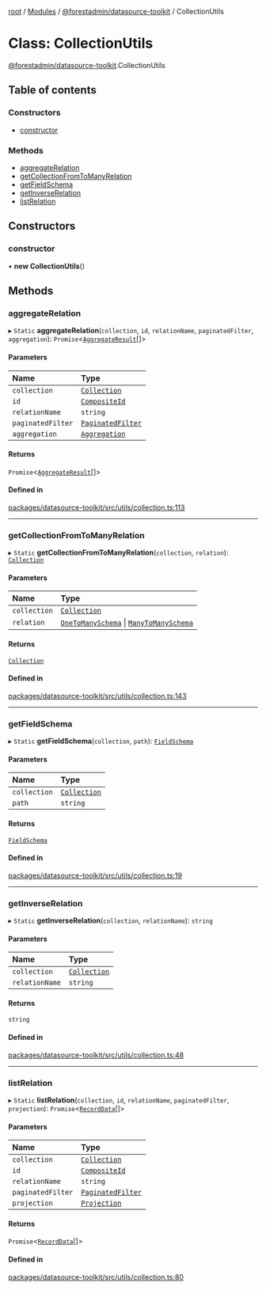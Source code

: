 [root](../README.md) / [Modules](../modules.md) / [@forestadmin/datasource-toolkit](../modules/forestadmin_datasource_toolkit.md) / CollectionUtils

# Class: CollectionUtils

[@forestadmin/datasource-toolkit](../modules/forestadmin_datasource_toolkit.md).CollectionUtils

## Table of contents

### Constructors

- [constructor](forestadmin_datasource_toolkit.CollectionUtils.md#constructor)

### Methods

- [aggregateRelation](forestadmin_datasource_toolkit.CollectionUtils.md#aggregaterelation)
- [getCollectionFromToManyRelation](forestadmin_datasource_toolkit.CollectionUtils.md#getcollectionfromtomanyrelation)
- [getFieldSchema](forestadmin_datasource_toolkit.CollectionUtils.md#getfieldschema)
- [getInverseRelation](forestadmin_datasource_toolkit.CollectionUtils.md#getinverserelation)
- [listRelation](forestadmin_datasource_toolkit.CollectionUtils.md#listrelation)

## Constructors

### constructor

• **new CollectionUtils**()

## Methods

### aggregateRelation

▸ `Static` **aggregateRelation**(`collection`, `id`, `relationName`, `paginatedFilter`, `aggregation`): `Promise`<[`AggregateResult`](../modules/forestadmin_datasource_toolkit.md#aggregateresult)[]\>

#### Parameters

| Name | Type |
| :------ | :------ |
| `collection` | [`Collection`](../interfaces/forestadmin_datasource_toolkit.Collection.md) |
| `id` | [`CompositeId`](../modules/forestadmin_datasource_toolkit.md#compositeid) |
| `relationName` | `string` |
| `paginatedFilter` | [`PaginatedFilter`](forestadmin_datasource_toolkit.PaginatedFilter.md) |
| `aggregation` | [`Aggregation`](forestadmin_datasource_toolkit.Aggregation.md) |

#### Returns

`Promise`<[`AggregateResult`](../modules/forestadmin_datasource_toolkit.md#aggregateresult)[]\>

#### Defined in

[packages/datasource-toolkit/src/utils/collection.ts:113](https://github.com/ForestAdmin/agent-nodejs/blob/0eb369e/packages/datasource-toolkit/src/utils/collection.ts#L113)

___

### getCollectionFromToManyRelation

▸ `Static` **getCollectionFromToManyRelation**(`collection`, `relation`): [`Collection`](../interfaces/forestadmin_datasource_toolkit.Collection.md)

#### Parameters

| Name | Type |
| :------ | :------ |
| `collection` | [`Collection`](../interfaces/forestadmin_datasource_toolkit.Collection.md) |
| `relation` | [`OneToManySchema`](../modules/forestadmin_datasource_toolkit.md#onetomanyschema) \| [`ManyToManySchema`](../modules/forestadmin_datasource_toolkit.md#manytomanyschema) |

#### Returns

[`Collection`](../interfaces/forestadmin_datasource_toolkit.Collection.md)

#### Defined in

[packages/datasource-toolkit/src/utils/collection.ts:143](https://github.com/ForestAdmin/agent-nodejs/blob/0eb369e/packages/datasource-toolkit/src/utils/collection.ts#L143)

___

### getFieldSchema

▸ `Static` **getFieldSchema**(`collection`, `path`): [`FieldSchema`](../modules/forestadmin_datasource_toolkit.md#fieldschema)

#### Parameters

| Name | Type |
| :------ | :------ |
| `collection` | [`Collection`](../interfaces/forestadmin_datasource_toolkit.Collection.md) |
| `path` | `string` |

#### Returns

[`FieldSchema`](../modules/forestadmin_datasource_toolkit.md#fieldschema)

#### Defined in

[packages/datasource-toolkit/src/utils/collection.ts:19](https://github.com/ForestAdmin/agent-nodejs/blob/0eb369e/packages/datasource-toolkit/src/utils/collection.ts#L19)

___

### getInverseRelation

▸ `Static` **getInverseRelation**(`collection`, `relationName`): `string`

#### Parameters

| Name | Type |
| :------ | :------ |
| `collection` | [`Collection`](../interfaces/forestadmin_datasource_toolkit.Collection.md) |
| `relationName` | `string` |

#### Returns

`string`

#### Defined in

[packages/datasource-toolkit/src/utils/collection.ts:48](https://github.com/ForestAdmin/agent-nodejs/blob/0eb369e/packages/datasource-toolkit/src/utils/collection.ts#L48)

___

### listRelation

▸ `Static` **listRelation**(`collection`, `id`, `relationName`, `paginatedFilter`, `projection`): `Promise`<[`RecordData`](../modules/forestadmin_datasource_toolkit.md#recorddata)[]\>

#### Parameters

| Name | Type |
| :------ | :------ |
| `collection` | [`Collection`](../interfaces/forestadmin_datasource_toolkit.Collection.md) |
| `id` | [`CompositeId`](../modules/forestadmin_datasource_toolkit.md#compositeid) |
| `relationName` | `string` |
| `paginatedFilter` | [`PaginatedFilter`](forestadmin_datasource_toolkit.PaginatedFilter.md) |
| `projection` | [`Projection`](forestadmin_datasource_toolkit.Projection.md) |

#### Returns

`Promise`<[`RecordData`](../modules/forestadmin_datasource_toolkit.md#recorddata)[]\>

#### Defined in

[packages/datasource-toolkit/src/utils/collection.ts:80](https://github.com/ForestAdmin/agent-nodejs/blob/0eb369e/packages/datasource-toolkit/src/utils/collection.ts#L80)
